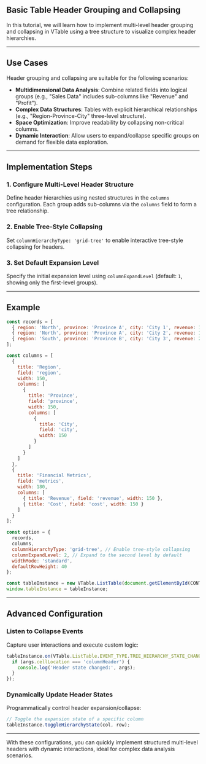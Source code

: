## Basic Table Header Grouping and Collapsing

In this tutorial, we will learn how to implement multi-level header grouping and collapsing in VTable using a tree structure to visualize complex header hierarchies.

---

## Use Cases

Header grouping and collapsing are suitable for the following scenarios:

- **Multidimensional Data Analysis**: Combine related fields into logical groups (e.g., "Sales Data" includes sub-columns like "Revenue" and "Profit").
- **Complex Data Structures**: Tables with explicit hierarchical relationships (e.g., "Region-Province-City" three-level structure).
- **Space Optimization**: Improve readability by collapsing non-critical columns.
- **Dynamic Interaction**: Allow users to expand/collapse specific groups on demand for flexible data exploration.

---

## Implementation Steps

### 1. Configure Multi-Level Header Structure

Define header hierarchies using nested structures in the `columns` configuration. Each group adds sub-columns via the `columns` field to form a tree relationship.

### 2. Enable Tree-Style Collapsing

Set `columnHierarchyType: 'grid-tree'` to enable interactive tree-style collapsing for headers.

### 3. Set Default Expansion Level

Specify the initial expansion level using `columnExpandLevel` (default: `1`, showing only the first-level groups).

---

## Example

```javascript livedemo template=vtable
const records = [
  { region: 'North', province: 'Province A', city: 'City 1', revenue: 1000, cost: 600 },
  { region: 'North', province: 'Province A', city: 'City 2', revenue: 1500, cost: 800 },
  { region: 'South', province: 'Province B', city: 'City 3', revenue: 2000, cost: 1100 }
];

const columns = [
  {
    title: 'Region',
    field: 'region',
    width: 150,
    columns: [
      {
        title: 'Province',
        field: 'province',
        width: 150,
        columns: [
          {
            title: 'City',
            field: 'city',
            width: 150
          }
        ]
      }
    ]
  },
  {
    title: 'Financial Metrics',
    field: 'metrics',
    width: 180,
    columns: [
      { title: 'Revenue', field: 'revenue', width: 150 },
      { title: 'Cost', field: 'cost', width: 150 }
    ]
  }
];

const option = {
  records,
  columns,
  columnHierarchyType: 'grid-tree', // Enable tree-style collapsing
  columnExpandLevel: 2, // Expand to the second level by default
  widthMode: 'standard',
  defaultRowHeight: 40
};

const tableInstance = new VTable.ListTable(document.getElementById(CONTAINER_ID), option);
window.tableInstance = tableInstance;
```

---

## Advanced Configuration

### Listen to Collapse Events

Capture user interactions and execute custom logic:

```javascript
tableInstance.on(VTable.ListTable.EVENT_TYPE.TREE_HIERARCHY_STATE_CHANGE, args => {
  if (args.cellLocation === 'columnHeader') {
    console.log('Header state changed:', args);
  }
});
```

### Dynamically Update Header States

Programmatically control header expansion/collapse:

```javascript
// Toggle the expansion state of a specific column
tableInstance.toggleHierarchyState(col, row);
```

---

With these configurations, you can quickly implement structured multi-level headers with dynamic interactions, ideal for complex data analysis scenarios.
